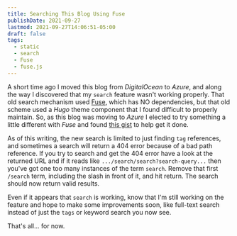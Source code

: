 ```yaml
---
title: Searching This Blog Using Fuse
publishDate: 2021-09-27
lastmod: 2021-09-27T14:06:51-05:00
draft: false
tags:
  - static
  - search
  - Fuse
  - fuse.js
---
```


A short time ago I moved this blog from _DigitalOcean_ to _Azure_, and along the way I discovered that my `search` feature wasn't working properly.  That old search mechanism used [Fuse](https://fusejs.io/), which has NO dependencies, but that old scheme used a _Hugo_ theme component that I found difficult to properly maintain.  So, as this blog was moving to _Azure_ I elected to try something a little different with _Fuse_ and found [this gist](https://gist.github.com/gtrevg/a34e0c736d358771437be05c6401e86c) to help get it done.

As of this writing, the new search is limited to just finding `tag` references, and sometimes a search will return a 404 error because of a bad path reference.  If you try to search and get the 404 error have a look at the returned URL and if it reads like `.../search/search?search-query...` then you've got one too many instances of the term `search`.  Remove that first `/search` term, including the slash in front of it, and hit return.  The search should now return valid results.

Even if it appears that `search` is working, know that I'm still working on the feature and hope to make some improvements soon, like full-text search instead of just the `tags` or keyword search you now see.  

That's all... for now.
